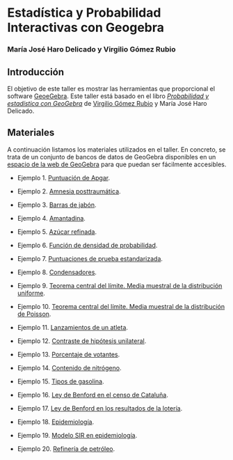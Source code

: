 # Estadística y Probabilidad Interactivas con Geogebra


### María José Haro Delicado y Virgilio Gómez Rubio


## Introducción

El objetivo de este taller es mostrar las herramientas que proporcional el software [GeoeGebra](https://www.geogebra.org). Este taller está basado en el libro [*Probabilidad y estadística con GeoGebra*](https://fespm.es/index.php/producto/probabilidad-y-estadistica-con-geogebra/) de [Virgilio Gómez Rubio](https://becarioprecario.github.io) y María José Haro Delicado. 

## Materiales

A continuación listamos los materiales utilizados en el taller. En concreto, se trata de un conjunto de bancos de datos de GeoGebra disponibles en un [espacio de la web de GeoGebra](https://www.geogebra.org/u/becarioprecario) para que puedan ser fácilmente accesibles.

* Ejemplo 1. [Puntuación de Apgar](https://www.geogebra.org/m/g4gNURZE).

* Ejemplo 2. [Amnesia posttraumática](https://www.geogebra.org/m/y2RUU3ZJ).

* Ejemplo 3. [Barras de jabón](https://www.geogebra.org/m/wWRRPkqt).

* Ejemplo 4. [Amantadina](https://www.geogebra.org/m/pq8vXHef).

* Ejemplo 5. [Azúcar refinada](https://www.geogebra.org/m/WEq6QcSv).

* Ejemplo 6. [Función de densidad de probabilidad](https://www.geogebra.org/m/zrxtsgbn).

* Ejemplo 7. [Puntuaciones de prueba estandarizada](https://www.geogebra.org/m/ukfhxjcy).

* Ejemplo 8. [Condensadores](https://www.geogebra.org/m/qap4x6fa).

* Ejemplo 9. [Teorema central del límite. Media muestral de la distribución uniforme](https://www.geogebra.org/m/yewvx8vt).

* Ejemplo 10. [Teorema central del límite. Media muestral de la  distribución de Poisson](https://www.geogebra.org/m/w5crbcsw).

* Ejemplo 11. [Lanzamientos de un atleta](https://www.geogebra.org/m/cz4mpa8a).

* Ejemplo 12. [Contraste de hipótesis unilateral](https://www.geogebra.org/m/fdk3udtv).

* Ejemplo 13. [Porcentaje de votantes](https://www.geogebra.org/m/bsyxrtkp).

* Ejemplo 14. [Contenido de nitrógeno](https://www.geogebra.org/m/fwhtms6a).

* Ejemplo 15. [Tipos de gasolina](https://www.geogebra.org/m/wey89egp).

* Ejemplo 16. [Ley de Benford en el censo de Cataluña](https://www.geogebra.org/m/d5swavq3).

* Ejemplo 17. [Ley de Benford en los resultados de la lotería](https://www.geogebra.org/m/evc8ggkc).

* Ejemplo 18. [Epidemiología](https://www.geogebra.org/m/jjbjefss).

* Ejemplo 19. [Modelo SIR en epidemiología](https://www.geogebra.org/m/xbthdwt7).

* Ejemplo 20. [Refinería de petróleo](https://www.geogebra.org/m/e5vdtv5c).


